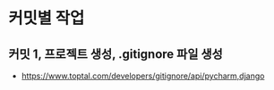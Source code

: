 # 커밋별 작업

## 커밋 1, 프로젝트 생성, .gitignore 파일 생성
- https://www.toptal.com/developers/gitignore/api/pycharm,django